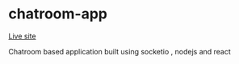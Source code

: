 # chatroom-app
[Live site](https://first-chat-app.netlify.app/)

Chatroom based application built using socketio , nodejs and react
